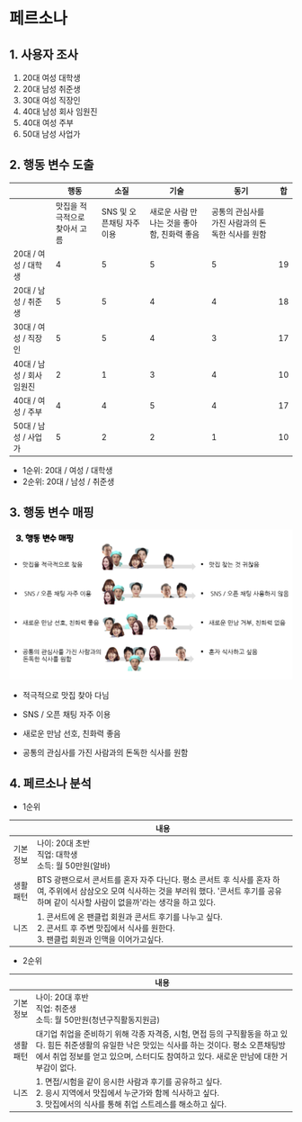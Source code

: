# 페르소나

## 1. 사용자 조사

1.  20대 여성 대학생 
2.  20대 남성 취준생 
3.  30대 여성 직장인
4.  40대 남성 회사 임원진
5.  40대 여성 주부
6.  50대 남성 사업가



## 2. 행동 변수 도출

|                           | 행동                          | 소질                      | 기술                                        | 동기                                             | 합   |
| ------------------------- | ----------------------------- | ------------------------- | ------------------------------------------- | ------------------------------------------------ | ---- |
|                           | 맛집을 적극적으로 찾아서 고름 | SNS 및 오픈채팅 자주 이용 | 새로운 사람 만나는 것을 좋아함, 친화력 좋음 | 공통의 관심사를 가진 사람과의 돈독한 식사를 원함 |      |
| 20대 / 여성 / 대학생      | 4                             | 5                         | 5                                           | 5                                                | 19   |
| 20대 / 남성 / 취준생      | 5                             | 5                         | 4                                           | 4                                                | 18   |
| 30대 / 여성 / 직장인      | 5                             | 5                         | 4                                           | 3                                                | 17   |
| 40대 / 남성 / 회사 임원진 | 2                             | 1                         | 3                                           | 4                                                | 10   |
| 40대 / 여성 / 주부        | 4                             | 4                         | 5                                           | 4                                                | 17   |
| 50대 / 남성 / 사업가      | 5                             | 2                         | 2                                           | 1                                                | 10   |

- 1순위: 20대 / 여성 / 대학생
- 2순위:  20대 / 남성 / 취준생



## 3. 행동 변수 매핑

![](../기타/img/페르소나_행동분석.PNG)

- 적극적으로 맛집 찾아 다님

- SNS / 오픈 채팅 자주 이용

- 새로운 만남 선호, 친화력 좋음

- 공통의 관심사를 가진 사람과의 돈독한 식사를 원함



## 4. 페르소나 분석

- 1순위

|           | 내용                                                         |
| --------- | ------------------------------------------------------------ |
| 기본 정보 | 나이: 20대 초반 <br />직업: 대학생 <br />소득: 월 50만원(알바) |
| 생활 패턴 | BTS 광팬으로서 콘서트를 혼자 자주 다닌다. 평소 콘서트 후 식사를 혼자 하여, 주위에서 삼삼오오 모여 식사하는 것을 부러워 했다. '콘서트 후기를 공유하며 같이 식사할 사람이 없을까'라는 생각을 하고 있다. |
| 니즈      | 1. 콘서트에 온 팬클럽 회원과 콘서트 후기를 나누고 싶다.<br />2. 콘서트 후 주변 맛집에서 식사를 원한다.<br />3. 팬클럽 회원과 인맥을 이어가고싶다. |



- 2순위

|           | 내용                                                         |
| --------- | ------------------------------------------------------------ |
| 기본 정보 | 나이: 20대 후반 <br />직업: 취준생<br />소득: 월 50만원(청년구직활동지원금) |
| 생활 패턴 | 대기업 취업을 준비하기 위해 각종 자격증, 시험, 면접 등의 구직활동을 하고 있다. 힘든 취준생활의 유일한 낙은 맛있는 식사를 하는 것이다. 평소 오픈채팅방에서 취업 정보를 얻고 있으며, 스터디도 참여하고 있다. 새로운 만남에 대한 거부감이 없다. |
| 니즈      | 1. 면접/시험을 같이 응시한 사람과 후기를 공유하고 싶다.<br />2. 응시 지역에서 맛집에서 누군가와 함께 식사하고 싶다.<br />3. 맛집에서의 식사를 통해 취업 스트레스를 해소하고 싶다. |

